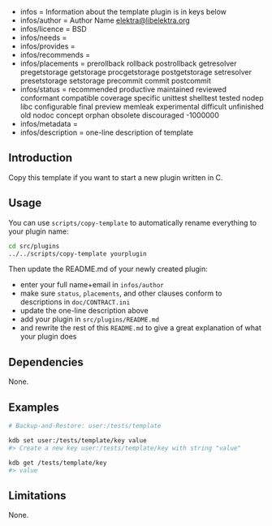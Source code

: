 - infos = Information about the template plugin is in keys below
- infos/author = Author Name <elektra@libelektra.org>
- infos/licence = BSD
- infos/needs =
- infos/provides =
- infos/recommends =
- infos/placements = prerollback rollback postrollback getresolver pregetstorage getstorage procgetstorage postgetstorage setresolver presetstorage setstorage precommit commit postcommit
- infos/status = recommended productive maintained reviewed conformant compatible coverage specific unittest shelltest tested nodep libc configurable final preview memleak experimental difficult unfinished old nodoc concept orphan obsolete discouraged -1000000
- infos/metadata =
- infos/description = one-line description of template

## Introduction

Copy this template if you want to start a new
plugin written in C.

## Usage

You can use `scripts/copy-template`
to automatically rename everything to your
plugin name:

```bash
cd src/plugins
../../scripts/copy-template yourplugin
```

Then update the README.md of your newly created plugin:

- enter your full name+email in `infos/author`
- make sure `status`, `placements`, and other clauses conform to
  descriptions in `doc/CONTRACT.ini`
- update the one-line description above
- add your plugin in `src/plugins/README.md`
- and rewrite the rest of this `README.md` to give a great
  explanation of what your plugin does

## Dependencies

None.

## Examples

```sh
# Backup-and-Restore: user:/tests/template

kdb set user:/tests/template/key value
#> Create a new key user:/tests/template/key with string "value"

kdb get /tests/template/key
#> value
```

## Limitations

None.
